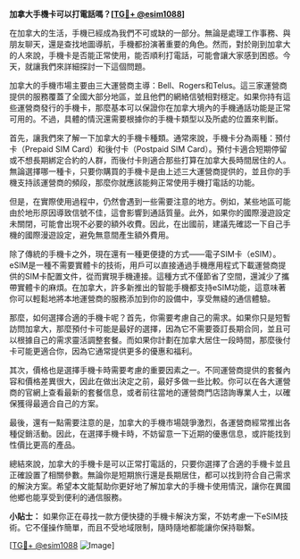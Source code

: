 **加拿大手機卡可以打電話嗎？[[TG💪+ @esim1088](https://t.me/s/esim1088)]**

在加拿大的生活，手機已經成為我們不可或缺的一部分。無論是處理工作事務、與朋友聊天，還是查找地圖導航，手機都扮演著重要的角色。然而，對於剛到加拿大的人來說，手機卡是否能正常使用，能否順利打電話，可能會讓大家感到困惑。今天，就讓我們來詳細探討一下這個問題。

加拿大的手機市場主要由三大運營商主導：Bell、Rogers和Telus。這三家運營商提供的服務覆蓋了全國大部分地區，並且他們的網絡信號相對穩定。如果你持有這些運營商發行的手機卡，那麼基本可以保證你在加拿大境內的手機通話功能是正常可用的。不過，具體的情況還需要根據你的手機卡類型以及所處的位置來判斷。

首先，讓我們來了解一下加拿大的手機卡種類。通常來說，手機卡分為兩種：預付卡（Prepaid SIM Card）和後付卡（Postpaid SIM Card）。預付卡適合短期停留或不想長期綁定合約的人群，而後付卡則適合那些打算在加拿大長時間居住的人。無論選擇哪一種卡，只要你購買的手機卡是由上述三大運營商提供的，並且你的手機支持該運營商的頻段，那麼你就應該能夠正常使用手機打電話的功能。

但是，在實際使用過程中，仍然會遇到一些需要注意的地方。例如，某些地區可能由於地形原因導致信號不佳，這會影響到通話質量。此外，如果你的國際漫遊設定未關閉，可能會出現不必要的額外收費。因此，在出國前，建議先確認一下自己手機的國際漫遊設定，避免無意間產生額外費用。

除了傳統的手機卡之外，現在還有一種更便捷的方式——電子SIM卡（eSIM）。eSIM是一種不需要實體卡的技術，用戶可以直接通過手機應用程式下載運營商提供的SIM卡配置文件，從而實現手機連接。這種方式不僅節省了空間，還減少了攜帶實體卡的麻煩。在加拿大，許多新推出的智能手機都支持eSIM功能，這意味著你可以輕鬆地將本地運營商的服務添加到你的設備中，享受無縫的通信體驗。

那麼，如何選擇合適的手機卡呢？首先，你需要考慮自己的需求。如果你只是短暫訪問加拿大，那麼預付卡可能是最好的選擇，因為它不需要簽訂長期合同，並且可以根據自己的需求靈活調整套餐。而如果你計劃在加拿大居住一段時間，那麼後付卡可能更適合你，因為它通常提供更多的優惠和福利。

其次，價格也是選擇手機卡時需要考慮的重要因素之一。不同運營商提供的套餐內容和價格差異很大，因此在做出決定之前，最好多做一些比較。你可以在各大運營商的官網上查看最新的套餐信息，或者前往當地的運營商門店諮詢專業人士，以確保獲得最適合自己的方案。

最後，還有一點需要注意的是，加拿大的手機市場競爭激烈，各運營商經常推出各種促銷活動。因此，在選擇手機卡時，不妨留意一下近期的優惠信息，或許能找到性價比更高的產品。

總結來說，加拿大的手機卡是可以正常打電話的，只要你選擇了合適的手機卡並且正確設置了相關參數。無論你是短期旅行還是長期居住，都可以找到符合自己需求的解決方案。希望本文能幫助你更好地了解加拿大的手機卡使用情況，讓你在異國他鄉也能享受到便利的通信服務。

**小貼士：** 如果你正在尋找一款方便快捷的手機卡解決方案，不妨考慮一下eSIM技術。它不僅操作簡單，而且不受地域限制，隨時隨地都能讓你保持聯繫。

[[TG💪+ @esim1088](https://t.me/s/esim1088) ![Image](https://i.postimg.cc/4NQfJmqS/Snipaste-2025-05-13-00-14-12.png)]